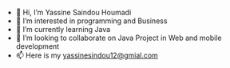- 👋 Hi, I’m Yassine Saindou Houmadi
- 👀 I’m interested in programming and Business
- 🌱 I’m currently learning Java
- 💞️ I’m looking to collaborate on Java Project in Web and mobile development
- 📫 Here is  my yassinesindou12@gmial.com

<!---
yassinesaindou/yassinesaindou is a ✨ special ✨ repository because its `README.md` (this file) appears on your GitHub profile.
You can click the Preview link to take a look at your changes.
--->
